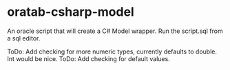 oratab-csharp-model
===================

An oracle script that will create a C# Model wrapper.  Run the script.sql from a sql editor.  

ToDo:  Add checking for more numeric types, currently defaults to double.  Int would be nice.
ToDo:  Add checking for default values.